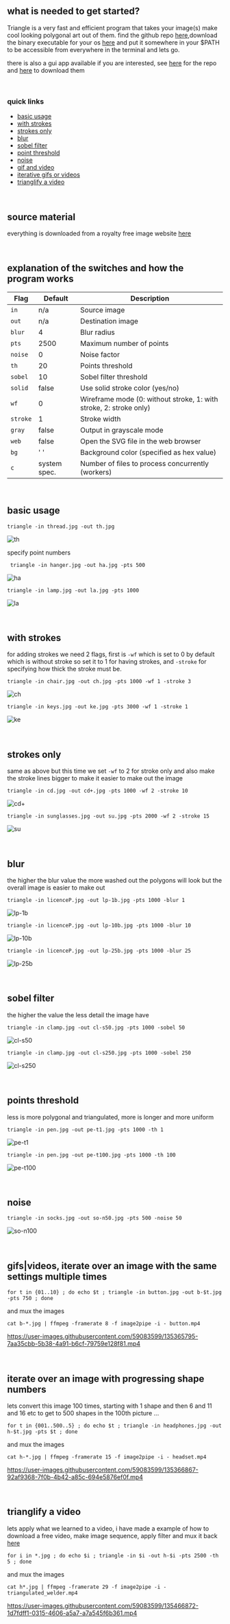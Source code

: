 ## what is needed to get started?
Triangle is a very fast and efficient program that takes your image(s) make cool looking polygonal art out of them. find the github repo 
[here](https://github.com/esimov/triangle),download the binary executable for your os [here](https://github.com/esimov/triangle/releases) and put it somewhere in your $PATH to be accessible from everywhere in the terminal and lets go.

there is also a gui app available if you are interested, see [here](https://github.com/esimov/triangle-app) for the repo and [here](https://github.com/esimov/triangle-app/releases/tag/v1.0.0) to download them

<br>

### quick links
 * [basic usage](https://github.com/junguler/_image-manipulation/tree/main/Triangle#basic-usage)
 * [with strokes](https://github.com/junguler/_image-manipulation/tree/main/Triangle#with-strokes)
 * [strokes only](https://github.com/junguler/_image-manipulation/tree/main/Triangle#strokes-only)
 * [blur](https://github.com/junguler/_image-manipulation/tree/main/Triangle#blur)
 * [sobel filter](https://github.com/junguler/_image-manipulation/tree/main/Triangle#sobel-filter)
 * [point threshold](https://github.com/junguler/_image-manipulation/tree/main/Triangle#points-threshold)
 * [noise](https://github.com/junguler/_image-manipulation/tree/main/Triangle#noise)
 * [gif and video](https://github.com/junguler/_image-manipulation/tree/main/Triangle#gifsvideos-iterate-over-an-image-with-the-same-settings-multiple-times)
 * [iterative gifs or videos](https://github.com/junguler/_image-manipulation/tree/main/Triangle#iterate-over-an-image-with-progressing-shape-numbers)
 * [trianglify a video](https://github.com/junguler/_image-manipulation/tree/main/Triangle#trianglify-a-video)

<br>

## source material
everything is downloaded from a royalty free image website [here](https://free-images.com/)

<br>

## explanation of the switches and how the program works
| Flag | Default | Description |
| --- | --- | --- |
| `in` | n/a | Source image |
| `out` | n/a | Destination image |
| `blur` | 4 | Blur radius |
| `pts` | 2500 | Maximum number of points |
| `noise` | 0 | Noise factor |
| `th` | 20 | Points threshold |
| `sobel` | 10 | Sobel filter threshold |
| `solid` | false | Use solid stroke color (yes/no) |
| `wf` | 0 | Wireframe mode (0: without stroke, 1: with stroke, 2: stroke only) |
| `stroke` | 1 | Stroke width |
| `gray` | false | Output in grayscale mode |
| `web` | false | Open the SVG file in the web browser |
| `bg` | ' ' | Background color (specified as hex value) |
| `c` | system spec. | Number of files to process concurrently (workers)

<br>

## basic usage
```
triangle -in thread.jpg -out th.jpg
```
![th](https://user-images.githubusercontent.com/59083599/135362340-03f17cb5-704b-41ff-9ffc-d755afea491c.jpg)

specify point numbers
```
 triangle -in hanger.jpg -out ha.jpg -pts 500
```
![ha](https://user-images.githubusercontent.com/59083599/135362476-5577a3f0-020b-4060-96ac-84625a939e61.jpg)

```
triangle -in lamp.jpg -out la.jpg -pts 1000
```
![la](https://user-images.githubusercontent.com/59083599/135362572-31506188-c9a6-458e-9627-b8777302a1a2.jpg)

<br>

## with strokes
for adding strokes we need 2 flags, first is `-wf` which is set to 0 by default which is without stroke so set it to 1 for having strokes, and `-stroke` for specifying how thick the stroke must be.
```
triangle -in chair.jpg -out ch.jpg -pts 1000 -wf 1 -stroke 3
```
![ch](https://user-images.githubusercontent.com/59083599/135362924-e5cd542a-e4e1-4ad4-a0ca-ea21e763aab8.jpg)

```
triangle -in keys.jpg -out ke.jpg -pts 3000 -wf 1 -stroke 1
```
![ke](https://user-images.githubusercontent.com/59083599/135363060-e553049a-31f4-4286-809e-082c1711ce29.jpg)

<br>

## strokes only
same as above but this time we set `-wf` to 2 for stroke only and also make the stroke lines bigger to make it easier to make out the image
```
triangle -in cd.jpg -out cd+.jpg -pts 1000 -wf 2 -stroke 10
```
![cd+](https://user-images.githubusercontent.com/59083599/135363494-9fbecb92-cece-4b42-9c54-af8b0b77e10a.jpg)

```
triangle -in sunglasses.jpg -out su.jpg -pts 2000 -wf 2 -stroke 15
```
![su](https://user-images.githubusercontent.com/59083599/135363732-c878a882-b3d0-47d4-88fc-f025cb298e41.jpg)

<br>

## blur
the higher the blur value the more washed out the polygons will look but the overall image is easier to make out
```
triangle -in licenceP.jpg -out lp-1b.jpg -pts 1000 -blur 1
```
![lp-1b](https://user-images.githubusercontent.com/59083599/135364392-8f6fe809-01d0-4cc1-a449-ad7f7ce19a82.jpg)
```
triangle -in licenceP.jpg -out lp-10b.jpg -pts 1000 -blur 10
```
![lp-10b](https://user-images.githubusercontent.com/59083599/135364460-e779b927-49b4-471c-bbe3-e24141d6f85a.jpg)
```
triangle -in licenceP.jpg -out lp-25b.jpg -pts 1000 -blur 25
```
![lp-25b](https://user-images.githubusercontent.com/59083599/135364469-68c036e4-4ab8-4adc-ba16-9504b4605f53.jpg)

<br>

## sobel filter
the higher the value the less detail the image have
```
triangle -in clamp.jpg -out cl-s50.jpg -pts 1000 -sobel 50
```
![cl-s50](https://user-images.githubusercontent.com/59083599/135364805-547eda35-6a79-49f2-8d02-0565e5799ff8.jpg)
```
triangle -in clamp.jpg -out cl-s250.jpg -pts 1000 -sobel 250
```
![cl-s250](https://user-images.githubusercontent.com/59083599/135364821-f2fbe148-c10a-447f-9b35-3188016f4ed2.jpg)

<br>

## points threshold
less is more polygonal and triangulated, more is longer and more uniform
```
triangle -in pen.jpg -out pe-t1.jpg -pts 1000 -th 1
```
![pe-t1](https://user-images.githubusercontent.com/59083599/135365066-a0f58ca3-eeaf-4108-ab23-45ae4555b4d9.jpg)
```
triangle -in pen.jpg -out pe-t100.jpg -pts 1000 -th 100
```
![pe-t100](https://user-images.githubusercontent.com/59083599/135365075-e8529674-c8fe-4634-b891-e077909eda7f.jpg)

<br>

## noise
```
triangle -in socks.jpg -out so-n50.jpg -pts 500 -noise 50
```
![so-n100](https://user-images.githubusercontent.com/59083599/135365320-77ee675b-a319-4599-96e4-78b77daf8ecc.jpg)

<br>

## gifs|videos, iterate over an image with the same settings multiple times
```
for t in {01..10} ; do echo $t ; triangle -in button.jpg -out b-$t.jpg -pts 750 ; done
```
and mux the images
```
cat b-*.jpg | ffmpeg -framerate 8 -f image2pipe -i - button.mp4
```
https://user-images.githubusercontent.com/59083599/135365795-7aa35cbb-5b38-4a91-b6cf-79759e128f81.mp4

<br>

## iterate over an image with progressing shape numbers
lets convert this image 100 times, starting with 1 shape and then 6 and 11 and 16 etc to get to 500 shapes in the 100th picture ...
```
for t in {001..500..5} ; do echo $t ; triangle -in headphones.jpg -out h-$t.jpg -pts $t ; done
```
and mux the images
```
cat h-*.jpg | ffmpeg -framerate 15 -f image2pipe -i - headset.mp4
```
https://user-images.githubusercontent.com/59083599/135366867-92af9368-7f0b-4b42-a85c-694e5876ef0f.mp4

<br>

## trianglify a video
lets apply what we learned to a video, i have made a example of how to download a free video, make image sequence, apply filter and mux it back [here](https://github.com/junguler/ffmpeg-examples/tree/main/sequence%2C%20manipulate%20%26%20mux%20images)
```
for i in *.jpg ; do echo $i ; triangle -in $i -out h-$i -pts 2500 -th 5 ; done
```
and mux the images
```
cat h*.jpg | ffmpeg -framerate 29 -f image2pipe -i - triangulated_welder.mp4
```
https://user-images.githubusercontent.com/59083599/135466872-1d7fdff1-0315-4606-a5a7-a7a545f6b361.mp4
